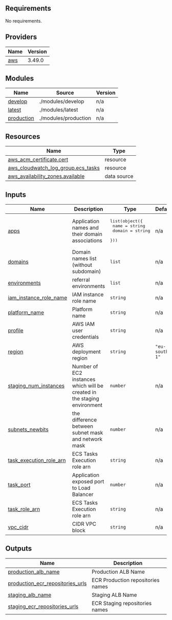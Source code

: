 ## Requirements

No requirements.

## Providers

| Name | Version |
|------|---------|
| <a name="provider_aws"></a> [aws](#provider\_aws) | 3.49.0 |

## Modules

| Name | Source | Version |
|------|--------|---------|
| <a name="module_develop"></a> [develop](#module\_develop) | ./modules/develop | n/a |
| <a name="module_latest"></a> [latest](#module\_latest) | ./modules/latest | n/a |
| <a name="module_production"></a> [production](#module\_production) | ./modules/production | n/a |

## Resources

| Name | Type |
|------|------|
| [aws_acm_certificate.cert](https://registry.terraform.io/providers/hashicorp/aws/latest/docs/resources/acm_certificate) | resource |
| [aws_cloudwatch_log_group.ecs_tasks](https://registry.terraform.io/providers/hashicorp/aws/latest/docs/resources/cloudwatch_log_group) | resource |
| [aws_availability_zones.available](https://registry.terraform.io/providers/hashicorp/aws/latest/docs/data-sources/availability_zones) | data source |

## Inputs

| Name | Description | Type | Default | Required |
|------|-------------|------|---------|:--------:|
| <a name="input_apps"></a> [apps](#input\_apps) | Application names and their domain associations | <pre>list(object({<br>  name = string<br>  domain = string<br> }))</pre> | n/a | yes |
| <a name="input_domains"></a> [domains](#input\_domains) | Domain names list (without subdomain) | `list` | n/a | yes |
| <a name="input_environments"></a> [environments](#input\_environments) | referral environments | `list` | n/a | yes |
| <a name="input_iam_instance_role_name"></a> [iam\_instance\_role\_name](#input\_iam\_instance\_role\_name) | IAM instance role name | `string` | n/a | yes |
| <a name="input_platform_name"></a> [platform\_name](#input\_platform\_name) | Platform name | `string` | n/a | yes |
| <a name="input_profile"></a> [profile](#input\_profile) | AWS IAM user credentials | `string` | n/a | yes |
| <a name="input_region"></a> [region](#input\_region) | AWS deployment region | `string` | `"eu-south-1"` | no |
| <a name="input_staging_num_instances"></a> [staging\_num\_instances](#input\_staging\_num\_instances) | Number of EC2 instances which will be created in the staging environment | `number` | n/a | yes |
| <a name="input_subnets_newbits"></a> [subnets\_newbits](#input\_subnets\_newbits) | the difference between subnet mask and network mask | `number` | n/a | yes |
| <a name="input_task_execution_role_arn"></a> [task\_execution\_role\_arn](#input\_task\_execution\_role\_arn) | ECS Tasks Execution role arn | `string` | n/a | yes |
| <a name="input_task_port"></a> [task\_port](#input\_task\_port) | Application exposed port to Load Balancer | `number` | n/a | yes |
| <a name="input_task_role_arn"></a> [task\_role\_arn](#input\_task\_role\_arn) | ECS Tasks Execution role arn | `string` | n/a | yes |
| <a name="input_vpc_cidr"></a> [vpc\_cidr](#input\_vpc\_cidr) | CIDR VPC block | `string` | n/a | yes |

## Outputs

| Name | Description |
|------|-------------|
| <a name="output_production_alb_name"></a> [production\_alb\_name](#output\_production\_alb\_name) | Production ALB Name |
| <a name="output_production_ecr_repositories_urls"></a> [production\_ecr\_repositories\_urls](#output\_production\_ecr\_repositories\_urls) | ECR Production repositories names |
| <a name="output_staging_alb_name"></a> [staging\_alb\_name](#output\_staging\_alb\_name) | Staging ALB Name |
| <a name="output_staging_ecr_repositories_urls"></a> [staging\_ecr\_repositories\_urls](#output\_staging\_ecr\_repositories\_urls) | ECR Staging repositories names |